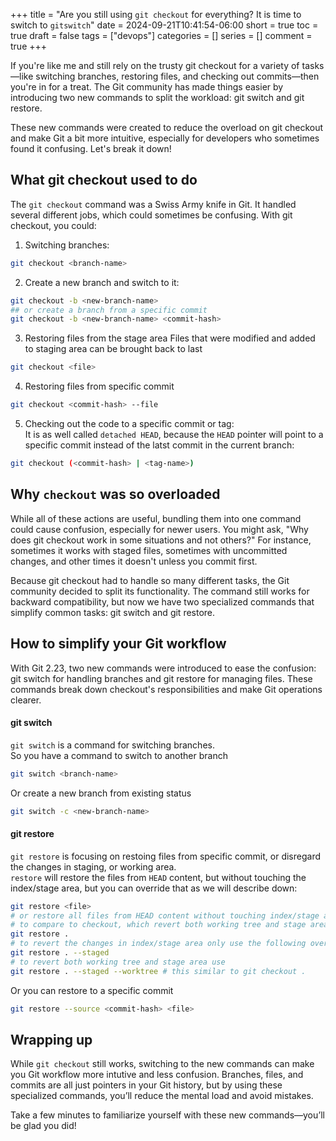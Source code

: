 +++
title = "Are you still using `git checkout` for everything? It is time to switch to `gitswitch`"
date = 2024-09-21T10:41:54-06:00
short = true
toc = true
draft = false
tags = ["devops"]
categories = []
series = []
comment = true
+++

If you're like me and still rely on the trusty git checkout for a variety of tasks—like switching branches, restoring files, and checking out commits—then you're in for a treat. The Git community has made things easier by introducing two new commands to split the workload: git switch and git restore.

These new commands were created to reduce the overload on git checkout and make Git a bit more intuitive, especially for developers who sometimes found it confusing. Let's break it down!

## What git checkout used to do

The `git checkout` command was a Swiss Army knife in Git. It handled several different jobs, which could sometimes be confusing. With git checkout, you could:

1. Switching branches: 
```bash
git checkout <branch-name>
```

2. Create a new branch and switch to it:
```bash
git checkout -b <new-branch-name>
## or create a branch from a specific commit
git checkout -b <new-branch-name> <commit-hash>
```

3. Restoring files from the stage area
Files that were modified and added to staging area can be brought back to last 
```bash
git checkout <file>
```

4. Restoring files from specific commit
```bash
git checkout <commit-hash> --file
```

5. Checking out the code to a specific commit or tag:  
It is as well called `detached HEAD`, because the `HEAD` pointer will point to a specific commit instead of the latst commit in the current branch:
```bash
git checkout (<commit-hash> | <tag-name>)
```

## Why `checkout` was so overloaded
While all of these actions are useful, bundling them into one command could cause confusion, especially for newer users. You might ask, "Why does git checkout work in some situations and not others?" For instance, sometimes it works with staged files, sometimes with uncommitted changes, and other times it doesn't unless you commit first.

Because git checkout had to handle so many different tasks, the Git community decided to split its functionality. The command still works for backward compatibility, but now we have two specialized commands that simplify common tasks: git switch and git restore.
 
## How to simplify your Git workflow

With Git 2.23, two new commands were introduced to ease the confusion: git switch for handling branches and git restore for managing files. These commands break down checkout's responsibilities and make Git operations clearer.

#### git switch

`git switch` is a command for switching branches.  
So you have a command to switch to another branch

```bash
git switch <branch-name>
```
Or create a new branch from existing status
```bash
git switch -c <new-branch-name>
```


#### git restore
`git restore` is focusing on restoing files from specific commit, or disregard the changes in staging, or working area.  
`restore` will restore the files from `HEAD` content, but without touching the index/stage area, but you can override that as we will describe down:

```bash
git restore <file>
# or restore all files from HEAD content without touching index/stage area
# to compare to checkout, which revert both working tree and stage area
git restore .
# to revert the changes in index/stage area only use the following override argument
git restore . --staged 
# to revert both working tree and stage area use
git restore . --staged --worktree # this similar to git checkout .
```

Or you can restore to a specific commit 
```bash
git restore --source <commit-hash> <file> 
```

## Wrapping up
While `git checkout` still works, switching to the new commands can make you Git workflow more intutive and less confusion. Branches, files, and commits are all just pointers in your Git history, but by using these specialized commands, you’ll reduce the mental load and avoid mistakes.

Take a few minutes to familiarize yourself with these new commands—you’ll be glad you did!

